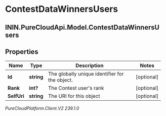 # ContestDataWinnersUsers

## ININ.PureCloudApi.Model.ContestDataWinnersUsers

## Properties

|Name | Type | Description | Notes|
|------------ | ------------- | ------------- | -------------|
| **Id** | **string** | The globally unique identifier for the object. | [optional] |
| **Rank** | **int?** | The Contest user&#39;s rank | [optional] |
| **SelfUri** | **string** | The URI for this object | [optional] |



_PureCloudPlatform.Client.V2 239.1.0_

